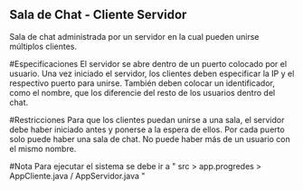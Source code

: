 ## Sala de Chat - Cliente Servidor
Sala de chat administrada por un servidor en la cual pueden unirse múltiplos clientes.
  
#Especificaciones
El servidor se abre dentro de un puerto colocado por el usuario.
Una vez iniciado el servidor, los clientes deben especificar la IP y el respectivo puerto para unirse. También deben colocar un identificador, como el nombre, que los diferencie del resto de los usuarios dentro del chat.

#Restricciones
Para que los clientes puedan unirse a una sala, el servidor debe haber iniciado antes y ponerse a la espera de ellos.
Por cada puerto solo puede haber una sala de chat.
No puede haber más de un usuario con el mismo nombre.

#Nota
Para ejecutar el sistema se debe ir a " src > app.progredes > AppCliente.java / AppServidor.java "

